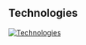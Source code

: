 ## Technologies

[![Technologies](https://skillicons.dev/icons?i=html,css,tailwind,react)](https://skillicons.dev)
